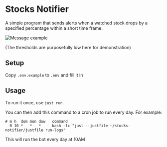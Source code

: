 # Stocks Notifier

A simple program that sends alerts when a watched stock drops by a specified
percentage within a short time frame.

![Message example](https://github.com/user-attachments/assets/d9f9f1be-b075-4d4d-bfc0-f5d694caf3e8)

(The thresholds are purposefully low here for demonstration)

## Setup

Copy `.env.example` to `.env` and fill it in

## Usage

To run it once, use `just run`.

You can then add this command to a cron job to run every day. For example:

```cron
# m h  dom mon dow   command
  0 10 *   *   *     bash -lc "just --justfile ~/stocks-notifier/justfile run-logs"
```

This will run the bot every day at 10AM
